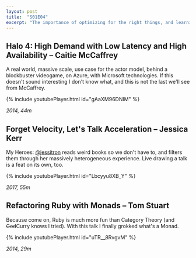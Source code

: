 ```yaml
---
layout: post
title:  "S01E04"
excerpt: "The importance of optimizing for the right things, and learning from other stacks, even Microsoft."
---
```


## Halo 4: High Demand with Low Latency and High Availability – Caitie McCaffrey

A real world, massive scale, use case for the actor model, behind a blockbuster videogame, on Azure, with Microsoft technologies. If this doesn't sound interesting I don't know what, and this is not the last we'll see from McCaffrey.

{% include youtubePlayer.html id="gAaXM96DNlM" %}

*2014, 44m*

## Forget Velocity, Let's Talk Acceleration  – Jessica Kerr

My Heroes: [@jessitron](https://twitter.com/jessitron) reads weird books so we don't have to, and filters them through her massively heterogeneous experience. Live drawing a talk is a feat on its own, too.

{% include youtubePlayer.html id="Lbcyyu8XB_Y" %}

*2017, 55m*

## Refactoring Ruby with Monads – Tom Stuart

Because come on, Ruby is much more fun than Category Theory (and ~~God~~Curry knows I tried). With this talk I finally grokked what's a Monad.

{% include youtubePlayer.html id="uTR__8RvgvM" %}

*2014, 29m*